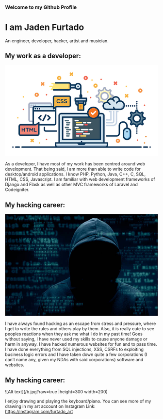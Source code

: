 ### Welcome to my Github Profile

# I am Jaden Furtado

An engineer, developer, hacker, artist and musician.

## My work as a developer:
![Alt text](/a.jpg?raw=true)

As a developer, I have most of my work has been centred around web development. That being said, I am more than able to write code for desktop/android applications. I know PHP, Python, Java, C++, C, SQL, HTML, CSS, Javascript. I am familiar with web development frameworks of Django and Flask as well as other MVC frameworks of Laravel and Codeigniter. 

## My hacking career:
![Alt text](/istockphoto-502860430-612x612.jpg?raw=true)

I have always found hacking as an escape from stress and pressure, where I get to write the rules and others play by them. Also, it is really cute to see peoples reactions when they ask me what I do in my past time! Goes without saying, I have never used my skills to cause anyone damage or harm in anyway. I have hacked numerous websites for fun and to pass time. I have done everything from SQL injections, XSS, CSRFs to exploiting business logic errors and I have taken down quite a few corporations (I can’t name any, given my NDAs with said corporations) software and websites.


## My hacking career:
![Alt text](/b.jpg?raw=true |height=300 width=200)

I enjoy drawing and playing the keyboard/piano. You can see more of my drawing in my art account on Instagram
Link: https://instagram.com/furtado_art
